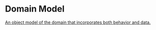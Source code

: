# Domain Model

[An object model of the domain that incorporates both behavior and data.](https://martinfowler.com/eaaCatalog/domainModel.html)
